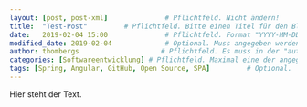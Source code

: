 ```yaml
---
layout: [post, post-xml]              # Pflichtfeld. Nicht ändern!
title:  "Test-Post"         # Pflichtfeld. Bitte einen Titel für den Blog Post angeben.
date:   2019-02-04 15:00              # Pflichtfeld. Format "YYYY-MM-DD HH:MM". Muss für Veröffentlichung in der Vergangenheit liegen. (Für Preview egal)
modified_date: 2019-02-04             # Optional. Muss angegeben werden, wenn eine bestehende Datei geändert wird.
author: thombergs                    # Pflichtfeld. Es muss in der "authors.yml" einen Eintrag mit diesem Namen geben.
categories: [Softwareentwicklung] # Pflichtfeld. Maximal eine der angegebenen Kategorien verwenden.
tags: [Spring, Angular, GitHub, Open Source, SPA]         # Optional.
---
```


Hier steht der Text.